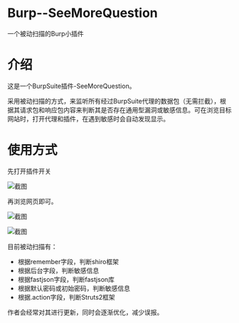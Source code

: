 # Burp--SeeMoreQuestion
一个被动扫描的Burp小插件
# 介绍

这是一个BurpSuite插件-SeeMoreQuestion。

采用被动扫描的方式，来监听所有经过BurpSuite代理的数据包（无需拦截），根据其请求包和响应包内容来判断其是否存在通用型漏洞或敏感信息。可在浏览目标网站时，打开代理和插件，在遇到敏感时会自动发现显示。

# 使用方式

先打开插件开关

![截图](74dd7d5ee31249e3bc8c506395ba63d4.png)

再浏览网页即可。

![截图](b620b25e88f1ff608333946d853e6558.png)

![截图](47003a7caf734321fb175dd5bf5ece6f.png)

目前被动扫描有：

- 根据remember字段，判断shiro框架
- 根据后台字段，判断敏感信息
- 根据fastjson字段，判断fastjson库
- 根据默认密码或初始密码，判断敏感信息
- 根据.action字段，判断Struts2框架

作者会经常对其进行更新，同时会逐渐优化，减少误报。
